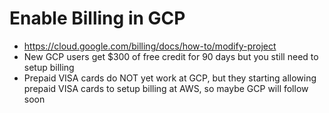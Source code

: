 # Enable Billing in GCP

* https://cloud.google.com/billing/docs/how-to/modify-project
* New GCP users get $300 of free credit for 90 days but you still need to setup billing
* Prepaid VISA cards do NOT yet work at GCP, but they starting allowing prepaid VISA cards to setup billing at AWS, so maybe GCP will follow soon
